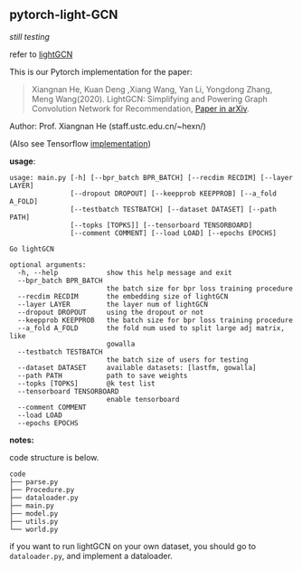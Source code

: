 ## pytorch-light-GCN

*still testing*

refer to [lightGCN](https://arxiv.org/abs/2002.02126)

This is our Pytorch implementation for the paper:

>Xiangnan He, Kuan Deng ,Xiang Wang, Yan Li, Yongdong Zhang, Meng Wang(2020). LightGCN: Simplifying and Powering Graph Convolution Network for Recommendation, [Paper in arXiv](https://arxiv.org/abs/2002.02126).

Author: Prof. Xiangnan He (staff.ustc.edu.cn/~hexn/)

(Also see Tensorflow [implementation](https://github.com/kuandeng/LightGCN))







**usage**:

```shell
usage: main.py [-h] [--bpr_batch BPR_BATCH] [--recdim RECDIM] [--layer LAYER]
               [--dropout DROPOUT] [--keepprob KEEPPROB] [--a_fold A_FOLD]
               [--testbatch TESTBATCH] [--dataset DATASET] [--path PATH]
               [--topks [TOPKS]] [--tensorboard TENSORBOARD]
               [--comment COMMENT] [--load LOAD] [--epochs EPOCHS]

Go lightGCN

optional arguments:
  -h, --help            show this help message and exit
  --bpr_batch BPR_BATCH
                        the batch size for bpr loss training procedure
  --recdim RECDIM       the embedding size of lightGCN
  --layer LAYER         the layer num of lightGCN
  --dropout DROPOUT     using the dropout or not
  --keepprob KEEPPROB   the batch size for bpr loss training procedure
  --a_fold A_FOLD       the fold num used to split large adj matrix, like
                        gowalla
  --testbatch TESTBATCH
                        the batch size of users for testing
  --dataset DATASET     available datasets: [lastfm, gowalla]
  --path PATH           path to save weights
  --topks [TOPKS]       @k test list
  --tensorboard TENSORBOARD
                        enable tensorboard
  --comment COMMENT
  --load LOAD
  --epochs EPOCHS
```



**notes:**

code structure is below.

```shell
code
├── parse.py
├── Procedure.py
├── dataloader.py
├── main.py
├── model.py
├── utils.py
└── world.py
```

if you want to run lightGCN on your own dataset, you should go to `dataloader.py`, and implement a dataloader.
